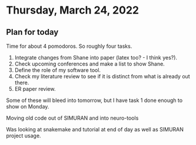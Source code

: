 # Thursday, March 24, 2022

## Plan for today

Time for about 4 pomodoros. So roughly four tasks.

1. Integrate changes from Shane into paper (latex too? - I think yes?).
2. Check upcoming conferences and make a list to show Shane.
3. Define the role of my software tool.
4. Check my literature review to see if it is distinct from what is already out there.
5. ER paper review.

Some of these will bleed into tomorrow, but I have task 1 done enough to show on Monday.

Moving old code out of SIMURAN and into neuro-tools

Was looking at snakemake and tutorial at end of day as well as SIMURAN project usage.